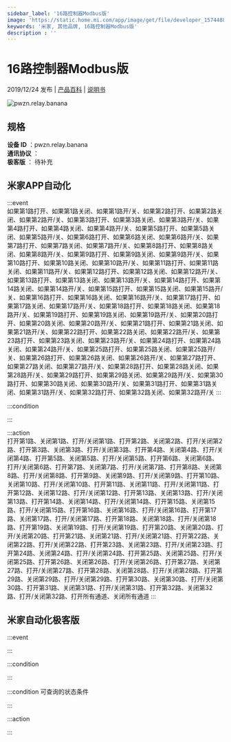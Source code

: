 ```yaml
---
sidebar_label: '16路控制器Modbus版'
image: 'https://static.home.mi.com/app/image/get/file/developer_1574488907vx2dhy9i.png'
keywords: '米家, 其他品牌, 16路控制器Modbus版'
description : ''
---
```

# 16路控制器Modbus版

2019/12/24 发布 | [产品百科](https://home.mi.com/webapp/content/baike/product/index.html?model=pwzn.relay.banana/) | [说明书](https://home.mi.com/views/introduction.html?model=pwzn.relay.banana&region=cn)

![pwzn.relay.banana](https://static.home.mi.com/app/image/get/file/developer_1574488907vx2dhy9i.png)

## 规格  
> 
**设备 ID** ：pwzn.relay.banana  
**通讯协议** ：  
**极客版**  ： 待补充 


## 米家APP自动化  

:::event  
如果第1路打开、如果第1路关闭、如果第1路开/关、如果第2路打开、如果第2路关闭、如果第2路开/关、如果第3路打开、如果第3路关闭、如果第3路开/关、如果第4路打开、如果第4路关闭、如果第4路开/关、如果第5路打开、如果第5路关闭、如果第5路开/关、如果第6路打开、如果第6路关闭、如果第6路开/关、如果第7路打开、如果第7路关闭、如果第7路开/关、如果第8路打开、如果第8路关闭、如果第8路开/关、如果第9路打开、如果第9路关闭、如果第9路开/关、如果第10路打开、如果第10路关闭、如果第10路开/关、如果第11路打开、如果第11路关闭、如果第11路开/关、如果第12路打开、如果第12路关闭、如果第12路开/关、如果第13路打开、如果第13路关闭、如果第13路开/关、如果第14路打开、如果第14路关闭、如果第14路开/关、如果第15路打开、如果第15路关闭、如果第15路开/关、如果第16路打开、如果第16路关闭、如果第16路开/关、如果第17路打开、如果第17路关闭、如果第17路开/关、如果第18路打开、如果第18路关闭、如果第18路开/关、如果第19路打开、如果第19路关闭、如果第19路开/关、如果第20路打开、如果第20路关闭、如果第20路开/关、如果第21路打开、如果第21路关闭、如果第21路开/关、如果第22路打开、如果第22路关闭、如果第22路开/关、如果第23路打开、如果第23路关闭、如果第23路开/关、如果第24路打开、如果第24路关闭、如果第24路开/关、如果第25路打开、如果第25路关闭、如果第25路开/关、如果第26路打开、如果第26路关闭、如果第26路开/关、如果第27路打开、如果第27路关闭、如果第27路开/关、如果第28路打开、如果第28路关闭、如果第28路开/关、如果第29路打开、如果第29路关闭、如果第29路开/关、如果第30路打开、如果第30路关闭、如果第30路开/关、如果第31路打开、如果第31路关闭、如果第31路开/关、如果第32路打开、如果第32路关闭、如果第32路开/关
:::

:::condition  

:::

:::action   
打开第1路、关闭第1路、打开/关闭第1路、打开第2路、关闭第2路、打开/关闭第2路、打开第3路、关闭第3路、打开/关闭第3路、打开第4路、关闭第4路、打开/关闭第4路、打开第5路、关闭第5路、打开/关闭第5路、打开第6路、关闭第6路、打开/关闭第6路、打开第7路、关闭第7路、打开/关闭第7路、打开第8路、关闭第8路、打开/关闭第8路、打开第9路、关闭第9路、打开/关闭第9路、打开第10路、关闭第10路、打开/关闭第10路、打开第11路、关闭第11路、打开/关闭第11路、打开第12路、关闭第12路、打开/关闭第12路、打开第13路、关闭第13路、打开/关闭第13路、打开第14路、关闭第14路、打开/关闭第14路、打开第15路、关闭第15路、打开/关闭第15路、打开第16路、关闭第16路、打开/关闭第16路、打开第17路、关闭第17路、打开/关闭第17路、打开第18路、关闭第18路、打开/关闭第18路、打开第19路、关闭第19路、打开/关闭第19路、打开第20路、关闭第20路、打开/关闭第20路、打开第21路、关闭第21路、打开/关闭第21路、打开第22路、关闭第22路、打开/关闭第22路、打开第23路、关闭第23路、打开/关闭第23路、打开第24路、关闭第24路、打开/关闭第24路、打开第25路、关闭第25路、打开/关闭第25路、打开第26路、关闭第26路、打开/关闭第26路、打开第27路、关闭第27路、打开/关闭第27路、打开第28路、关闭第28路、打开/关闭第28路、打开第29路、关闭第29路、打开/关闭第29路、打开第30路、关闭第30路、打开/关闭第30路、打开第31路、关闭第31路、打开/关闭第31路、打开第32路、关闭第32路、打开/关闭第32路、打开所有通道、关闭所有通道
:::

## 米家自动化极客版  

:::event  

:::

:::condition  

:::

:::condition 可查询的状态条件  

:::

:::action  

:::

        
